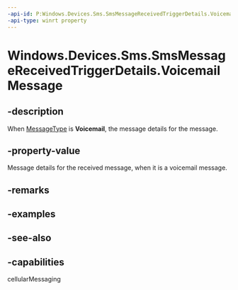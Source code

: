 ----api-id: P:Windows.Devices.Sms.SmsMessageReceivedTriggerDetails.VoicemailMessage
-api-type: winrt property
---<!-- Property syntaxpublic Windows.Devices.Sms.SmsVoicemailMessage VoicemailMessage { get; }--># Windows.Devices.Sms.SmsMessageReceivedTriggerDetails.VoicemailMessage## -descriptionWhen [MessageType](smsmessagereceivedtriggerdetails_messagetype.md) is **Voicemail**, the message details for the message.## -property-valueMessage details for the received message, when it is a voicemail message.## -remarks## -examples## -see-also## -capabilitiescellularMessaging